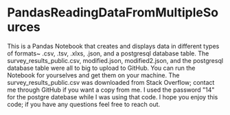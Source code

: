 # PandasReadingDataFromMultipleSources
This is a Pandas Notebook that creates and displays data in different types of formats~ .csv, .tsv, .xlxs, .json, and a postgresql database table.  The survey_results_public.csv, modified.json, modified2.json, and the postgresql database table were all to big to upload to GitHub. You can run the Notebook for yourselves and get them on your machine. The survey_results_public.csv was downloaded from Stack Overflow; contact me through GitHub if you want a copy from me.  I used the password "14" for the postgre datebase while I was using that code.  I hope you enjoy this code; if you have any questions feel free to reach out.
